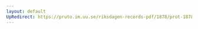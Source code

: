 ```yaml
---
layout: default
UpRedirect: https://pruto.im.uu.se/riksdagen-records-pdf/1878/prot-1878--ak--010/prot-1878--ak--010_003.pdf
---
```

